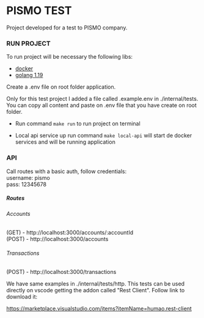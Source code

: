 # PISMO TEST

Project developed for a test to PISMO company.

### RUN PROJECT

To run project will be necessary the following libs:

* [docker](https://www.docker.com)
* [golang 1.19](https://go.dev)

Create a .env file on root folder application. 

Only for this test project I added a file called .example.env in ./internal/tests. You can copy all content and paste on .env file that you have create on root folder.

- Run command ```make run``` to run project on terminal

- Local api service up run command ```make local-api``` will start de docker services and will be running application

### API

Call routes with a basic auth, follow credentials:<br />
username: pismo<br />
pass: 12345678

##### Routes

###### Accounts
(GET) - http://localhost:3000/accounts/:accountId<br />
(POST) - http://localhost:3000/accounts

###### Transactions
(POST) - http://localhost:3000/transactions

We have same examples in ./internal/tests/http. This tests can be used directly on vscode getting the addon called "Rest Client". Follow link to download it:

https://marketplace.visualstudio.com/items?itemName=humao.rest-client

